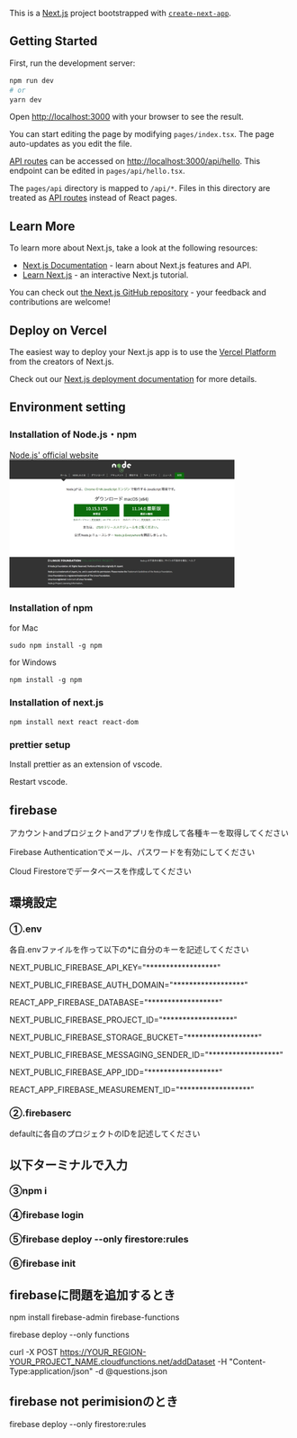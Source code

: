 This is a [Next.js](https://nextjs.org/) project bootstrapped with [`create-next-app`](https://github.com/vercel/next.js/tree/canary/packages/create-next-app).

## Getting Started

First, run the development server:

```bash
npm run dev
# or
yarn dev
```

Open [http://localhost:3000](http://localhost:3000) with your browser to see the result.

You can start editing the page by modifying `pages/index.tsx`. The page auto-updates as you edit the file.

[API routes](https://nextjs.org/docs/api-routes/introduction) can be accessed on [http://localhost:3000/api/hello](http://localhost:3000/api/hello). This endpoint can be edited in `pages/api/hello.tsx`.

The `pages/api` directory is mapped to `/api/*`. Files in this directory are treated as [API routes](https://nextjs.org/docs/api-routes/introduction) instead of React pages.

## Learn More

To learn more about Next.js, take a look at the following resources:

- [Next.js Documentation](https://nextjs.org/docs) - learn about Next.js features and API.
- [Learn Next.js](https://nextjs.org/learn) - an interactive Next.js tutorial.

You can check out [the Next.js GitHub repository](https://github.com/vercel/next.js/) - your feedback and contributions are welcome!

## Deploy on Vercel

The easiest way to deploy your Next.js app is to use the [Vercel Platform](https://vercel.com/new?utm_medium=default-template&filter=next.js&utm_source=create-next-app&utm_campaign=create-next-app-readme) from the creators of Next.js.

Check out our [Next.js deployment documentation](https://nextjs.org/docs/deployment) for more details.

## Environment setting

### Installation of Node.js・npm
<a href= "https://nodejs.org/ja/">Node.js' official website</a><br>
<img src="image/Nodejsofficial.png" width="400">
<!-- ![Nodejsofficial](https://user-images.githubusercontent.com/58549977/127946461-ee882ee1-5d7a-4033-90e1-89e4df95ce48.png) -->

### Installation of npm
for Mac
```
sudo npm install -g npm
```
for Windows
```
npm install -g npm
```

### Installation of next.js
```
npm install next react react-dom
```

### prettier setup
Install prettier as an extension of vscode.

Restart vscode.

## firebase

アカウントandプロジェクトandアプリを作成して各種キーを取得してください

Firebase Authenticationでメール、パスワードを有効にしてください

Cloud Firestoreでデータベースを作成してください


## 環境設定

### ①.env

各自.envファイルを作って以下の*に自分のキーを記述してください

NEXT_PUBLIC_FIREBASE_API_KEY="******************"

NEXT_PUBLIC_FIREBASE_AUTH_DOMAIN="******************"

REACT_APP_FIREBASE_DATABASE="******************"

NEXT_PUBLIC_FIREBASE_PROJECT_ID="******************"

NEXT_PUBLIC_FIREBASE_STORAGE_BUCKET="******************"

NEXT_PUBLIC_FIREBASE_MESSAGING_SENDER_ID="******************"

NEXT_PUBLIC_FIREBASE_APP_IDD="******************"

REACT_APP_FIREBASE_MEASUREMENT_ID="******************"

### ②.firebaserc

defaultに各自のプロジェクトのIDを記述してください

## 以下ターミナルで入力
### ③npm i
### ④firebase login
### ⑤firebase deploy --only firestore:rules
### ⑥firebase init

## firebaseに問題を追加するとき

npm install firebase-admin firebase-functions

firebase deploy --only functions

curl -X POST https://YOUR_REGION-YOUR_PROJECT_NAME.cloudfunctions.net/addDataset -H "Content-Type:application/json" -d @questions.json

## firebase not perimisionのとき
firebase deploy --only firestore:rules
